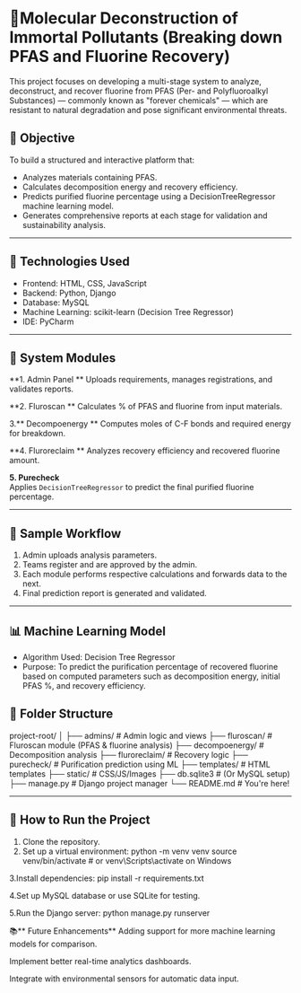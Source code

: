 # 🔬Molecular Deconstruction of Immortal Pollutants (Breaking down PFAS and Fluorine Recovery) 

This project focuses on developing a multi-stage system to analyze, deconstruct, and recover fluorine from PFAS (Per- and Polyfluoroalkyl Substances) — commonly known as "forever chemicals" — which are resistant to natural degradation and pose significant environmental threats.

## 📌 Objective

To build a structured and interactive platform that:

- Analyzes materials containing PFAS.
- Calculates decomposition energy and recovery efficiency.
- Predicts purified fluorine percentage using a DecisionTreeRegressor machine learning model.
- Generates comprehensive reports at each stage for validation and sustainability analysis.

---

## 🚀 Technologies Used

- Frontend: HTML, CSS, JavaScript
- Backend: Python, Django
- Database: MySQL
- Machine Learning: scikit-learn (Decision Tree Regressor)
- IDE: PyCharm

---

## 🧠 System Modules

**1. Admin Panel ** 
   Uploads requirements, manages registrations, and validates reports.

**2. Fluroscan **
   Calculates % of PFAS and fluorine from input materials.

3.** Decompoenergy ** 
   Computes moles of C-F bonds and required energy for breakdown.

**4. Fluroreclaim ** 
   Analyzes recovery efficiency and recovered fluorine amount.

**5. Purecheck**  
   Applies `DecisionTreeRegressor` to predict the final purified fluorine percentage.

---

## 🔎 Sample Workflow

1. Admin uploads analysis parameters.
2. Teams register and are approved by the admin.
3. Each module performs respective calculations and forwards data to the next.
4. Final prediction report is generated and validated.

---

## 📊 Machine Learning Model

- Algorithm Used: Decision Tree Regressor
- Purpose: To predict the purification percentage of recovered fluorine based on computed parameters such as decomposition energy, initial PFAS %, and recovery efficiency.


## 📁 Folder Structure

project-root/
│
├── admins/ # Admin logic and views
├── fluroscan/ # Fluroscan module (PFAS & fluorine analysis)
├── decompoenergy/ # Decomposition analysis
├── fluroreclaim/ # Recovery logic
├── purecheck/ # Purification prediction using ML
├── templates/ # HTML templates
├── static/ # CSS/JS/Images
├── db.sqlite3 # (Or MySQL setup)
├── manage.py # Django project manager
└── README.md # You're here!

---

## 📌 How to Run the Project

1. Clone the repository.
2. Set up a virtual environment:
   python -m venv venv
   source venv/bin/activate  # or venv\Scripts\activate on Windows
   
3.Install dependencies:
pip install -r requirements.txt

4.Set up MySQL database or use SQLite for testing.

5.Run the Django server:
python manage.py runserver

📚** Future Enhancements**
Adding support for more machine learning models for comparison.

Implement better real-time analytics dashboards.

Integrate with environmental sensors for automatic data input.

